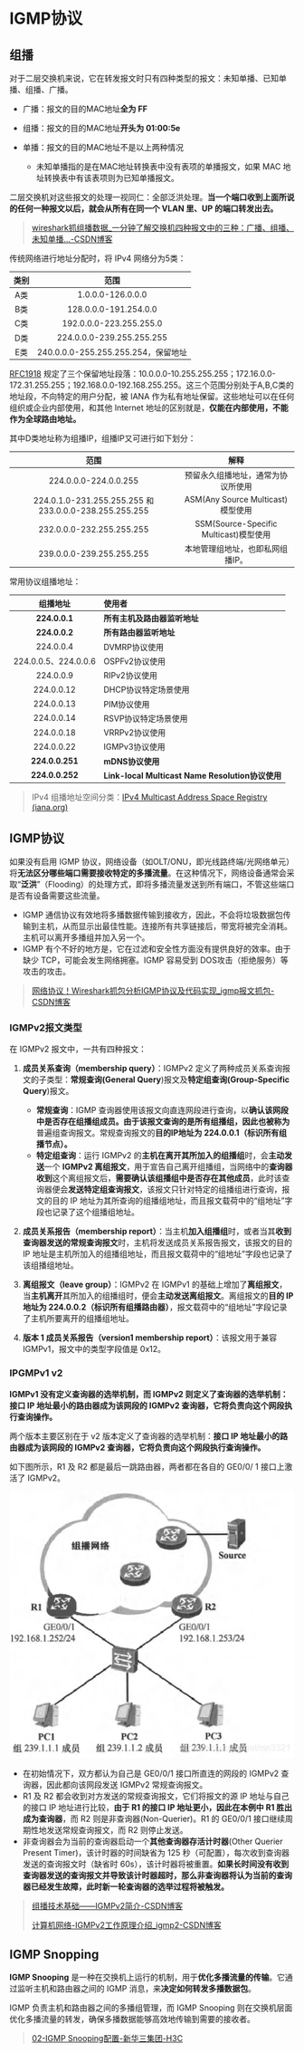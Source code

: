 # IGMP协议

## 组播

对于二层交换机来说，它在转发报文时只有四种类型的报文：未知单播、已知单播、组播、广播。

*   广播：报文的目的MAC地址**全为 FF**
*   组播：报文的目的MAC地址**开头为 01:00:5e**
*   单播：报文的目的MAC地址不是以上两种情况

    *   未知单播指的是在MAC地址转换表中没有表项的单播报文，如果 MAC 地址转换表中有该表项则为已知单播报文。

二层交换机对这些报文的处理一视同仁：全部泛洪处理。**当一个端口收到上面所说的任何一种报文以后，就会从所有在同一个 VLAN 里、UP 的端口转发出去。**

> [wireshark抓组播数据\_一分钟了解交换机四种报文中的三种：广播、组播、未知单播...-CSDN博客](https://blog.csdn.net/weixin_34069265/article/details/112207362)

传统网络进行地址分配时，将 IPv4 网络分为5类：

|  类别 |               范围               |
| :-: | :----------------------------: |
|  A类 |        1.0.0.0-126.0.0.0       |
|  B类 |      128.0.0.0-191.254.0.0     |
|  C类 |     192.0.0.0-223.255.255.0    |
|  D类 |    224.0.0.0-239.255.255.255   |
|  E类 | 240.0.0.0-255.255.255.254，保留地址 |

[RFC1918](https://datatracker.ietf.org/doc/rfc1918/) 规定了三个保留地址段落：10.0.0.0-10.255.255.255；172.16.0.0-172.31.255.255；192.168.0.0-192.168.255.255。这三个范围分别处于A,B,C类的地址段，不向特定的用户分配，被 IANA 作为私有地址保留。这些地址可以在任何组织或企业内部使用，和其他 Internet 地址的区别就是，**仅能在内部使用，不能作为全球路由地址。**

其中D类地址称为组播IP，组播IP又可进行如下划分：&#x20;

|                           范围                          |                 解释                 |
| :---------------------------------------------------: | :--------------------------------: |
|                 224.0.0.0-224.0.0.255                 |          预留永久组播地址，通常为协议所使用         |
| 224.0.1.0-231.255.255.255 和 233.0.0.0-238.255.255.255 |    ASM(Any Source Multicast)模型使用   |
|               232.0.0.0-232.255.255.255               | SSM(Source-Specific Multicast)模型使用 |
|               239.0.0.0-239.255.255.255               |          本地管理组地址，也即私网组播IP。         |

常用协议组播地址：

|         组播地址        | 使用者                                          |
| :-----------------: | :------------------------------------------- |
|    **224.0.0.1**    | **所有主机及路由器监听地址**                             |
|    **224.0.0.2**    | **所有路由器监听地址**                                |
|      224.0.0.4      | DVMRP协议使用                                    |
| 224.0.0.5、224.0.0.6 | OSPFv2协议使用                                   |
|      224.0.0.9      | RIPv2协议使用                                    |
|      224.0.0.12     | DHCP协议特定场景使用                                 |
|      224.0.0.13     | PIM协议使用                                      |
|      224.0.0.14     | RSVP协议特定场景使用                                 |
|      224.0.0.18     | VRRPv2协议使用                                   |
|      224.0.0.22     | IGMPv3协议使用                                   |
|   **224.0.0.251**   | **mDNS协议使用**                                 |
|   **224.0.0.252**   | **Link-local Multicast Name Resolution协议使用** |

> IPv4 组播地址空间分类：[IPv4 Multicast Address Space Registry (iana.org)](https://www.iana.org/assignments/multicast-addresses/multicast-addresses.xhtml)

## IGMP协议

如果没有启用 IGMP 协议，网络设备（如OLT/ONU，即光线路终端/光网络单元）将**无法区分哪些端口需要接收特定的多播流量**。在这种情况下，网络设备通常会采取“**泛洪**”（Flooding）的处理方式，即将多播流量发送到所有端口，不管这些端口是否有设备需要这些流量。

*   IGMP 通信协议有效地将多播数据传输到接收方，因此，不会将垃圾数据包传输到主机，从而显示出最佳性能。连接所有共享链接后，带宽将被完全消耗。主机可以离开多播组并加入另一个。
*   IGMP 有个不好的地方是，它在过滤和安全性方面没有提供良好的效率。由于缺少 TCP，可能会发生网络拥塞。IGMP 容易受到 DOS攻击（拒绝服务）等攻击的攻击。

> [网络协议！Wireshark抓包分析IGMP协议及代码实现\_igmp报文抓包-CSDN博客](https://blog.csdn.net/chen1415886044/article/details/112383815)

### IGMPv2报文类型

在 IGMPv2 报文中，一共有四种报文：

1.  **成员关系查询（membership query）**：IGMPv2 定义了两种成员关系查询报文的子类型：**常规查询(General Query**)报文及**特定组查询(Group-Specific Query**)报文。&#x20;

    *   **常规查询**：IGMP 查询器使用该报文向直连网段进行查询，以**确认该网段中是否存在组播组成员。由于该报文查询的是所有组播组，因此也被称为**普遍组查询报文。常规查询报文的**目的IP地址为 224.0.0.1（标识所有组播节点）。**&#x20;
    *   **特定组查询**：运行 IGMPv2 的**主机在离开其所加入的组播组**时，会**主动发送**一个 **IGMPv2 离组报文**，用于宣告自己离开组播组，当网络中的**查询器收到**这个离组报文后，**需要确认该组播组中是否存在其他成员**，此时该查询器便会**发送特定组查询报文**，该报文只针对特定的组播组进行查询，报文的目的 IP 地址为其所查询的组播组地址，而且报文载荷中的“组地址”字段也记录了这个组播组地址。&#x20;
2.  **成员关系报告（membership report）**：当主机**加入组播组**时，或者当其**收到查询器发送的常规查询报文**时，主机将发送成员关系报告报文，该报文的目的 IP 地址是主机所加入的组播组地址，而且报文载荷中的“组地址”字段也记录了该组播组地址。
3.  **离组报文（leave group）**：IGMPv2 在 IGMPv1 的基础上增加了**离组报文**，当**主机离开**其所加入的组播组时，便会**主动发送离组报文**。离组报文的**目的 IP 地址为 224.0.0.2（标识所有组播路由器）**，报文载荷中的“组地址”字段记录了主机所要离开的组播组地址。
4.  **版本 1 成员关系报告（version1 membership report）**：该报文用于兼容 IGMPv1，报文中的类型字段值是 0x12。

### IPGMPv1 v2

**IGMPv1 没有定义查询器的选举机制，而 IGMPv2 则定义了查询器的选举机制：接口 IP 地址最小的路由器成为该网段的 IGMPv2 查询器，它将负责向这个网段执行查询操作。**

两个版本主要区别在于 v2 版本定义了查询器的选举机制：**接口 IP 地址最小的路由器成为该网段的 IGMPv2 查询器，它将负责向这个网段执行查询操作。**

如下图所示，R1 及 R2 都是最后一跳路由器，两者都在各自的 GE0/0/ 1 接口上激活了 IGMPv2。

![在这里插入图片描述](IGMP协议/13955510b763517ad9840aa658845b70.png "在这里插入图片描述")

*   在初始情况下，双方都认为自己是 GE0/0/1 接口所直连的网段的 IGMPv2 查询器，因此都向该网段发送 IGMPv2 常规查询报文。&#x20;
*   R1 及 R2 都会收到对方发送的常规查询报文，它们将报文的源 IP 地址与自己的接口 IP 地址进行比较，**由于 R1 的接口 IP 地址更小，因此在本例中 R1 胜出成为查询器**，而 R2 则是非查询器(Non-Querier)。R1 的 GE0/0/1 接口继续周期性地发送常规查询报文，而 R2 则停止发送。&#x20;
*   非查询器会为当前的查询器启动一个**其他查询器存活计时器**(Other Querier Present Timer)，该计时器的时间缺省为 125 秒（可配置），每次收到查询器发送的查询报文时（缺省时 60s），该计时器将被重置。**如果长时间没有收到查询器发送的查询报文并导致该计时器超时，那么非查询器将认为当前的查询器已经发生故障，此时新一轮查询器的选举过程将被触发。**&#x20;

> [组播技术基础——IGMPv2简介-CSDN博客](https://blog.csdn.net/mn3321/article/details/105604386)       &#x20;
>
> [计算机网络-IGMPv2工作原理介绍\_igmp2-CSDN博客](https://blog.csdn.net/weixin_43483442/article/details/140513611?spm=1001.2101.3001.6650.3\&utm_medium=distribute.pc_relevant.none-task-blog-2%7Edefault%7Ebaidujs_baidulandingword%7ECtr-3-140513611-blog-105604386.235%5Ev43%5Epc_blog_bottom_relevance_base6\&depth_1-utm_source=distribute.pc_relevant.none-task-blog-2%7Edefault%7Ebaidujs_baidulandingword%7ECtr-3-140513611-blog-105604386.235%5Ev43%5Epc_blog_bottom_relevance_base6)

## IGMP Snopping

**IGMP Snooping** 是一种在交换机上运行的机制，用于**优化多播流量的传输**。它通过监听主机和路由器之间的 IGMP 消息，来**决定如何转发多播数据包**。

IGMP 负责主机和路由器之间的多播组管理，而 IGMP Snooping 则在交换机层面优化多播流量的转发，确保多播数据能够高效地传输到需要的接收者。

> [02-IGMP Snooping配置-新华三集团-H3C](https://www.h3c.com/cn/d_202402/2054682_30005_0.htm#_Toc159241534)


